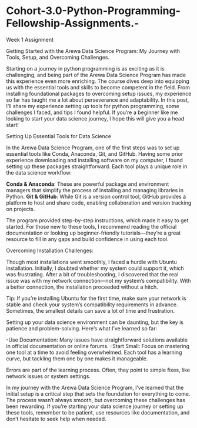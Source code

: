 # Cohort-3.0-Python-Programming-Fellowship-Assignments.-
Week 1 Assignment 

Getting Started with the Arewa Data Science Program: My Journey with Tools, Setup, and Overcoming Challenges.

Starting on a journey in python programming is as exciting as it is challenging, and being part of the Arewa Data Science Program has made this experience even more enriching. The course dives deep into equipping us with the essential tools and skills to become competent in the field. From installing foundational packages to overcoming setup issues, my experience so far has taught me a lot about perseverance and adaptability. In this post, I’ll share my experience setting up tools for python programming, some challenges I faced, and tips I found helpful. If you’re a beginner like me looking to start your data science journey, I hope this will give you a head start!

Setting Up Essential Tools for Data Science

In the Arewa Data Science Program, one of the first steps was to set up essential tools like Conda, Anaconda, Git, and GitHub. Having some prior experience downloading and installing software on my computer, I found setting up these packages straightforward. Each tool plays a unique role in the data science workflow:

 **Conda & Anaconda**: These are powerful package and environment managers that simplify the process of installing and managing libraries in Python.
**Git & GitHub**: While Git is a version control tool, GitHub provides a platform to host and share code, enabling collaboration and version tracking on projects.

The program provided step-by-step instructions, which made it easy to get started. For those new to these tools, I recommend reading the official documentation or looking up beginner-friendly tutorials—they’re a great resource to fill in any gaps and build confidence in using each tool.

Overcoming Installation Challenges:

Though most installations went smoothly, I faced a hurdle with Ubuntu installation. Initially, I doubted whether my system could support it, which was frustrating. After a bit of troubleshooting, I discovered that the real issue was with my network connection—not my system’s compatibility. With a better connection, the installation proceeded without a hitch.

Tip: If you’re installing Ubuntu for the first time, make sure your network is stable and check your system’s compatibility requirements in advance. Sometimes, the smallest details can save a lot of time and frustration.

Setting up your data science environment can be daunting, but the key is patience and problem-solving. Here’s what I’ve learned so far:

-Use Documentation: Many issues have straightforward solutions available in official documentation or online forums.
-Start Small: Focus on mastering one tool at a time to avoid feeling overwhelmed. Each tool has a learning curve, but tackling them one by one makes it manageable.

Errors are part of the learning process. Often, they point to simple fixes, like network issues or system settings.

In my journey with the Arewa Data Science Program, I’ve learned that the initial setup is a critical step that sets the foundation for everything to come. The process wasn’t always smooth, but overcoming these challenges has been rewarding. If you’re starting your data science journey or setting up these tools, remember to be patient, use resources like documentation, and don’t hesitate to seek help when needed.
